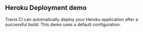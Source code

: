 Heroku Deployment demo
---

Travis CI can automatically deploy your Heroku application after a successful build.
This demo uses a default configuration.

